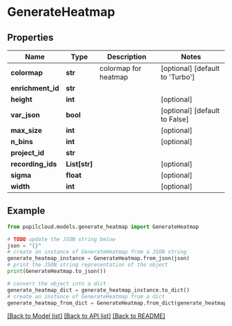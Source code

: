 # GenerateHeatmap


## Properties

Name | Type | Description | Notes
------------ | ------------- | ------------- | -------------
**colormap** | **str** | colormap for heatmap | [optional] [default to 'Turbo']
**enrichment_id** | **str** |  | 
**height** | **int** |  | [optional] 
**var_json** | **bool** |  | [optional] [default to False]
**max_size** | **int** |  | [optional] 
**n_bins** | **int** |  | [optional] 
**project_id** | **str** |  | 
**recording_ids** | **List[str]** |  | [optional] 
**sigma** | **float** |  | [optional] 
**width** | **int** |  | [optional] 

## Example

```python
from pupilcloud.models.generate_heatmap import GenerateHeatmap

# TODO update the JSON string below
json = "{}"
# create an instance of GenerateHeatmap from a JSON string
generate_heatmap_instance = GenerateHeatmap.from_json(json)
# print the JSON string representation of the object
print(GenerateHeatmap.to_json())

# convert the object into a dict
generate_heatmap_dict = generate_heatmap_instance.to_dict()
# create an instance of GenerateHeatmap from a dict
generate_heatmap_from_dict = GenerateHeatmap.from_dict(generate_heatmap_dict)
```
[[Back to Model list]](../README.md#documentation-for-models) [[Back to API list]](../README.md#documentation-for-api-endpoints) [[Back to README]](../README.md)


